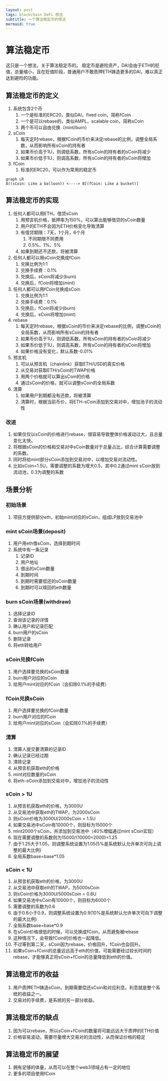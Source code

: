```yaml
---
layout: post
tags: blockchain DeFi 想法
subtitle: 一个算法稳定币的想法
mermaid: true
---
```


# 算法稳定币

这只是一个想法，关于算法稳定币的。
稳定币是避险资产，DAI会由于ETH的贬值，总量缩小，且在贬值阶段，普通用户不敢质押ETH铸造更多的DAI，难以真正达到避险的功能。

## 算法稳定币的定义

1. 系统包含2个币
   1. 一个是标准的ERC20，类似DAI，fixed coin，简称fCoin
   2. 一个是可以rebase的，类似AMPL，scalable coin，简称sCoin
   3. 两个币可以自由兑换（mint/burn）
2. sCoin
   1. 每天定时rebase，根据fCoin的币价来决定rebase的比例，调整全局系数，从而影响所有sCoin的持有者
   2. 如果币价高于1U，则调低系数，所有sCoin的持有者的sCoin将减少
   3. 如果币价低于1U，则调高系数，所有sCoin的持有者的sCoin将增加
3. fCoin
   1. 标准的ERC20，可以作为常用的稳定币

```mermaid
graph LR
A((sCoin: Like a balloon)) <----> B[(fCoin: Like a bucket)]
```

## 算法稳定币的实现

1. 任何人都可以用ETH，借贷sCoin
   1. 用预言机价格，抵押率为150%，可以算出能够借贷的sCoin数量
   2. 用户的ETH不会因为ETH价格变化导致清算
   3. 有借贷期限：7天，1个月，6个月
      1. 不同期限不同费用
      2. 0.5%、1%、5%
   4. 如果到期还不还款，将被清算
2. 任何人都可以用sCoin兑换成fCoin
   1. 兑换比例为1:1
   2. 兑换手续费：0.1%
   3. 兑换后，sCoin将减少(burn)
   4. 兑换后，fCoin将增加(mint)
3. 任何人都可以用fCoin兑换成sCoin
   1. 兑换比例为1:1
   2. 兑换手续费：0.1%
   3. 兑换后，fCoin将减少(burn)
   4. 兑换后，sCoin将增加(mint)
4. rebase
   1. 每天定时rebase，根据sCoin的币价来决定rebase的比例，调整sCoin的全局系数，从而影响所有sCoin的持有者
   2. 如果币价高于1U，则调低系数，所有sCoin的持有者的sCoin将减少
   3. 如果币价低于1U，则调高系数，所有sCoin的持有者的sCoin将增加
   4. 如果价格没有变化，默认系数-0.01%
5. 预言机
   1. 可以从预言机（chainlink）获取ETH/USD的真实价格
   2. 从交易对获取ETH/sCoin的TWAP价格
   3. 用两个价格就可以算出sCoin的价格
   4. 通过sCoin的价格，就可以调整sCoin的全局系数
6. 清算
   1. 如果用户到期都没有还款，将被清算
   2. 清算时，根据当前币价，将ETH-sCoin添加到交易对中，增加池子的流动性

### 改进

1. 如果仅仅以sCoin的价格进行rebase，很容易导致整体价格波动过大，且总量变化太快。
2. 将根据sCoin的价格和交易对中sCoin数量对于总量占比，综合计算需要调整的系数。
3. 同时将给mint部分sCoin添加到交易对中，以增加交易对流动性。
4. 比如sCoin=1.5U，需要调整的系数为增大0.5，其中0.2通过mint sCoin放到流动池，0.3为调整的系数

## 场景分析

### 初始场景

1. 项目方提供部分eth，初始mint对应的sCoin，组成LP放到交易池中

### mint sCoin场景(deposit)

1. 用户用eth借sCoin，选择到期时间
2. 系统中有一条记录
   1. 记录ID
   2. 用户地址
   3. 借出的sCoin数量
   4. 到期时间
   5. 到期时需要偿还的sCoin数量
   6. 到期时可以赎回的eth数量

### burn sCoin场景(withdraw)

1. 选择记录ID
2. 查询该记录的详情
3. 确认用户和记录匹配
4. burn用户的sCoin
5. 删除记录
6. 将eth转给用户

### sCoin兑换fCoin

1. 用户选择要兑换的sCoin数量
2. burn用户对应的sCoin
3. 给用户mint对应的fCoin（会扣除0.1%的手续费）

### fCoin兑换sCoin

1. 用户选择要兑换的fCoin数量
2. burn用户对应的fCoin
3. 给用户mint对应的sCoin（会扣除0.1%的手续费）

### 清算

1. 清算人提交要清算的记录ID
2. 确认记录已经过期
3. 清除记录
4. 从预言机获取eth的价格
5. mint对应数量的sCoin
6. 将eth-sCoin添加到交易对中，增加池子的流动性

### sCoin > 1U

1. 从预言机获取eth的价格，为3000U
2. 从交易池中获取eth的TWAP，为2000sCoin
3. 则sCoin价格为3000U/2000sCoin = 1.5U
4. 如果交易池中sCoin有10000个，则目标为15000个
5. mint2000个sCoin，并添加到交易池中（40%增幅通过mint sCoin实现）
6. 现在需要调整的系数则为15000/(10000+2000)=1.25
7. 由于1.25大于1.05，则调整系统设置为1.05(5%是系统默认允许单次可向上调整的最大比例)
8. 全局系数base=base*1.05

### sCoin < 1U

1. 从预言机获取eth的价格，为3000U
2. 从交易池中获取eth的TWAP，为5000sCoin
3. 则sCoin价格为3000U/5000sCoin = 0.6U
4. 如果交易池中sCoin有10000个，则目标为6000个
5. 需要调整的系数为0.6
6. 由于0.6小于0.9，则调整系统设置为0.9(10%是系统默认允许单次可向下调整的最大比例)
7. 全局系数base=base*0.9
8. 在sCoin价格很低的时候，可以兑换成fCoin，从而避免被rebase
9. 这种情况下，会导致fCoin的价格也一起降低。
10. 不过等到第二天，sCoin因为rebase，价格回升，fCoin也会回升。
11. 如果sCoin+fCoin的总量远远高于eth的价值，可能需要经过较长时间的rebase，才能够真正将sCoin+fCoin的总量降低到eth的价值。

## 算法稳定币的收益

1. 用户质押ETH铸造sCoin，到期需要偿还sCoin和对应利息。利息就是整个系统的收益之一。
2. 交易对的手续费，是系统的另一部分收益。

## 算法稳定币的缺点

1. 因为可以rebase，所以sCoin+fCoin的数量将可能远远大于质押的ETH价值
2. 价格容易波动，需要尽量增大交易对的流动性，从而保证价格的稳定

## 算法稳定币的展望

1. 拥有足够的体量，从而可以在整个web3领域占有一定的地位
2. 更多的项目使用fCoin
